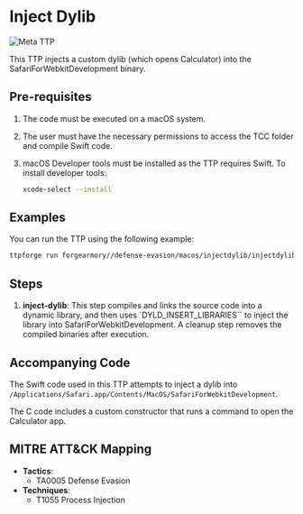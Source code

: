 # Inject Dylib

![Meta TTP](https://img.shields.io/badge/Meta_TTP-blue)

This TTP injects a custom dylib (which opens Calculator) into the
SafariForWebkitDevelopment binary.

## Pre-requisites

1. The code must be executed on a macOS system.
1. The user must have the necessary permissions to access the TCC folder and
   compile Swift code.
1. macOS Developer tools must be installed as the TTP requires Swift. To
   install developer tools:

   ```bash
   xcode-select --install
   ```

## Examples

You can run the TTP using the following example:

```bash
ttpforge run forgearmory//defense-evasion/macos/injectdylib/injectdylib.yaml
```

## Steps

1. **inject-dylib**: This step compiles and links the source code into a
   dynamic library, and then uses `DYLD_INSERT_LIBRARIES`` to inject the
   library into SafariForWebkitDevelopment.
   A cleanup step removes the compiled binaries after execution.

## Accompanying Code

The Swift code used in this TTP attempts to inject a dylib into
`/Applications/Safari.app/Contents/MacOS/SafariForWebkitDevelopment`.

The C code includes a custom constructor that runs a command to open
the Calculator app.

## MITRE ATT&CK Mapping

- **Tactics**:
  - TA0005 Defense Evasion
- **Techniques**:
  - T1055 Process Injection

